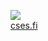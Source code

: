 ![](https://progress-bar.dev/6/?scale=300&width=200&color=babaca&suffix=/300%20solved)
<br>
[cses.fi](https://cses.fi/problemset)

